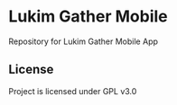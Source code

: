 # Lukim Gather Mobile

Repository for Lukim Gather Mobile App

## License

Project is licensed under GPL v3.0
